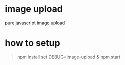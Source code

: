 # image upload
pure javascript image upload

# how to setup

>npm install
>set DEBUG=image-upload & npm start 

